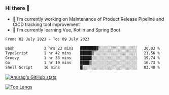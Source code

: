 ### Hi there 👋

- 🔭 I’m currently working on Maintenance of Product Release Pipeline and CICD tracking tool improvement
- 🌱 I’m currently learning Vue, Kotlin and Spring Boot

<!--START_SECTION:waka-->

```txt
From: 02 July 2023 - To: 09 July 2023

Bash             2 hrs 23 mins   ███████▓░░░░░░░░░░░░░░░░░   30.03 %
TypeScript       1 hr 42 mins    █████▒░░░░░░░░░░░░░░░░░░░   21.56 %
Groovy           1 hr 33 mins    █████░░░░░░░░░░░░░░░░░░░░   19.74 %
Go               1 hr 19 mins    ████▒░░░░░░░░░░░░░░░░░░░░   16.73 %
Shell Script     16 mins         █░░░░░░░░░░░░░░░░░░░░░░░░   03.40 %
```

<!--END_SECTION:waka-->

[![Anurag's GitHub stats](https://github-readme-stats.vercel.app/api?username=yunhao981&show_icons=true&theme=solarized-dark)](https://github.com/anuraghazra/github-readme-stats)

[![Top Langs](https://github-readme-stats.vercel.app/api/top-langs/?username=yunhao981&theme=solarized-dark&layout=compact)](https://github.com/anuraghazra/github-readme-stats)

<!--
**yunhao981/yunhao981** is a ✨ _special_ ✨ repository because its `README.md` (this file) appears on your GitHub profile.

Here are some ideas to get you started:

- 🔭 I’m currently working on Maintenance of Release Pipeline and CICD tracking tool improvement
- 🌱 I’m currently learning Vue, Kotlin and Spring Boot
- 👯 I’m looking to collaborate on ...
- 🤔 I’m looking for help with ...
- 💬 Ask me about ...
- 📫 How to reach me: ...
- 😄 Pronouns: ...
- ⚡ Fun fact: ...
-->


